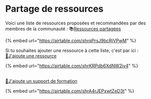 # Partage de ressources

Voici une liste de ressources proposées et recommandées par des membres de la communauté : 📚[Ressources partagées](https://airtable.com/shrqPrsJ9bcRjVPwM)

{% embed url="https://airtable.com/shrqPrsJ9bcRjVPwM" %}

Si tu souhaites ajouter une ressource à cette liste, c'est par ici :\
[📍J'ajoute une ressource](https://airtable.com/shrKRPdb6XdNW2iv4)

{% embed url="https://airtable.com/shrKRPdb6XdNW2iv4" %}

\
[📍J'ajoute un support de formation](https://airtable.com/shrA4rJEPxwtZeD3t)

{% embed url="https://airtable.com/shrA4rJEPxwtZeD3t" %}

